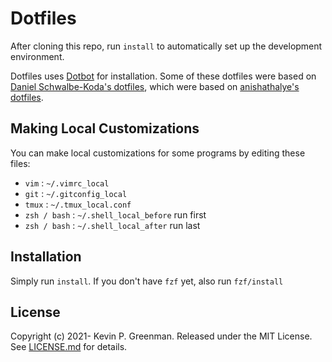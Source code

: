 Dotfiles
========

After cloning this repo, run `install` to automatically set up the development
environment.

Dotfiles uses [Dotbot][dotbot] for installation. Some of these dotfiles were based on [Daniel Schwalbe-Koda's dotfiles][dskoda_dotfiles], which were based on [anishathalye's dotfiles][anish_dotfiles].

Making Local Customizations
---------------------------

You can make local customizations for some programs by editing these files:

* `vim` : `~/.vimrc_local`
* `git` : `~/.gitconfig_local`
* `tmux` : `~/.tmux_local.conf`
* `zsh / bash` : `~/.shell_local_before` run first
* `zsh / bash` : `~/.shell_local_after` run last


Installation
---------------------------

Simply run `install`. If you don't have `fzf` yet, also run `fzf/install`

License
-------

Copyright (c) 2021- Kevin P. Greenman. Released under the MIT License. See
[LICENSE.md][license] for details.

[dotbot]: https://github.com/anishathalye/dotbot
[anish_dotfiles]: https://github.com/anishathalye/dotfiles 
[dskoda_dotfiles]: https://github.com/dskoda/dotfiles  
[license]: LICENSE.md
